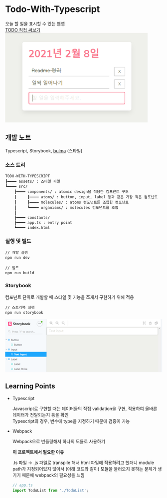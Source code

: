 # Todo-With-Typescript

오늘 할 일을 표시할 수 있는 웹앱<br>
[TODO 직접 써보기](https://affectionate-kare-b22cde.netlify.app/)<br>
![](./github-assets/todo_example.png)

## 개발 노트

Typescript, Storybook, [bulma](https://bulma.io/) (스타일)

### 소스 트리

```
TODO-WITH-TYPESCRIPT
┠━━━━ assets/ : 스타일 파일
┗━━━━ src/
    ┠━━━━ components/ : atomic design을 적용한 컴포넌트 구조
    ┃     ┠━━━━ atoms/ : button, input, label 등과 같은 가장 작은 컴포넌트
    ┃     ┠━━━━ molecules/ : atoms 컴포넌트를 조합한 컴포넌트
    ┃     ┗━━━━ organisms/ : molecules 컴포넌트를 조합
    ┃
    ┠━━━━ constants/
    ┠━━━━ app.ts : entry point
    ┗━━━━ index.html
```
### 실행 및 빌드
```
// 개발 실행
npm run dev

// 빌드
npm run build
```
### Storybook
컴포넌트 단위로 개발할 때 스타일 및 기능을 쪼개서 구현하기 위해 적용
```
// 스토리북 실행
npm run storybook
```
![](./github-assets/storybook_example.png)

## Learning Points

* Typescript

    Javascript로 구현할 때는 데이터들의 직접 validation을 구현, 적용하여 올바른 데이터가 전달되는지 등을 확인<br>
    Typescript의 경우, 변수에 type을 지정하기 때문에 검증이 가능

* Webpack

    Webpack으로 번들링해서 하나의 모듈로 사용하기

    **이 프로젝트에서 필요한 이유**

    .ts 파일 → .js 파일로 transpile 해서 html 파일에 적용하려고 했더니 module path가 지정되어있지 않아서 (아래 코드와 같이) 모듈을 불러오지 못하는 문제가 생기기 때문에 webpack의 필요성을 느낌
    ```ts
    // app.ts
    import TodoList from './TodoList';
    ```

